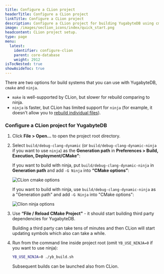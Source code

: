 ```yaml
---
title: Configure a CLion project
headerTitle: Configure a CLion project
linkTitle: Configure a CLion project
description: Configure a CLion project for building YugabyteDB using cmake or ninja.
image: /images/section_icons/index/quick_start.png
headcontent: CLion project setup.
type: page
menu:
  latest:
    identifier: configure-clion
    parent: core-database
    weight: 2912
isTocNested: true
showAsideToc: true
---
```


There are two options for build systems that you can use with YugabyteDB, `cmake` and `ninja`.

* `make` is well-supported by CLion, but slower for rebuild comparing to ninja.
* `ninja` is faster, but CLion has limited support for `ninja` (for example, it doesn't allow you to [rebuild individual files](https://youtrack.jetbrains.com/issue/CPP-17622)).

### Configure a CLion project for YugabyteDB

1. Click **File > Open…** to open the project root directory.

1. Select `build/debug-clang-dynamic` (or `build/debug-clang-dynamic-ninja` if you want to use `ninja`) as the **Generation path** in **Preferences > Build, Execution, Deployment/CMake”**:

    If you want to build with ninja, put `build/debug-clang-dynamic-ninja` in **Generation path** and add `-G Ninja` into **“CMake options”**:

    ![CLion cmake options](/images/contribute/clion-cmake-options.png)

    If you want to build with ninja, use `build/debug-clang-dynamic-ninja` as a "Generation path" and add `-G Ninja` into "CMake options":

    ![Clion ninja options](/images/contribute/clion-cmake-options-ninja.png)

1. Use **“File / Reload CMake Project"** - it should start building third party dependencies for YugabyteDB.

    Building a third party can take tens of minutes and then CLion will start updating symbols which also can take a while.

1. Run from the command line inside project root (omit `YB_USE_NINJA=0` if you want to use ninja):

    ```sh
    YB_USE_NINJA=0 ./yb_build.sh
    ```

    Subsequent builds can be launched also from CLion.
